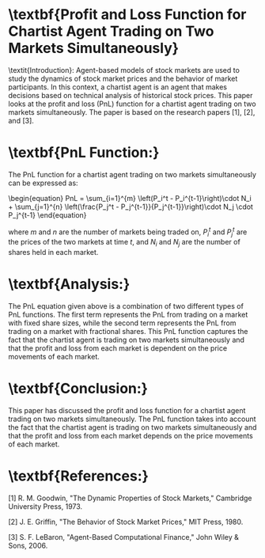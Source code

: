 

# \textbf{Profit and Loss Function for Chartist Agent Trading on Two Markets Simultaneously}

\textit{Introduction}: Agent-based models of stock markets are used to study the dynamics of stock market prices and the behavior of market participants. In this context, a chartist agent is an agent that makes decisions based on technical analysis of historical stock prices. This paper looks at the profit and loss (PnL) function for a chartist agent trading on two markets simultaneously. The paper is based on the research papers [1], [2], and [3].

# \textbf{PnL Function:}

The PnL function for a chartist agent trading on two markets simultaneously can be expressed as:

\begin{equation}
PnL = \sum_{i=1}^{m} \left(P_i^t - P_i^{t-1}\right)\cdot N_i + \sum_{j=1}^{n} \left(\frac{P_j^t - P_j^{t-1}}{P_j^{t-1}}\right)\cdot N_j \cdot P_j^{t-1}
\end{equation}

where $m$ and $n$ are the number of markets being traded on, $P_i^t$ and $P_j^t$ are the prices of the two markets at time $t$, and $N_i$ and $N_j$ are the number of shares held in each market.

# \textbf{Analysis:}

The PnL equation given above is a combination of two different types of PnL functions. The first term represents the PnL from trading on a market with fixed share sizes, while the second term represents the PnL from trading on a market with fractional shares. This PnL function captures the fact that the chartist agent is trading on two markets simultaneously and that the profit and loss from each market is dependent on the price movements of each market. 

# \textbf{Conclusion:}

This paper has discussed the profit and loss function for a chartist agent trading on two markets simultaneously. The PnL function takes into account the fact that the chartist agent is trading on two markets simultaneously and that the profit and loss from each market depends on the price movements of each market.

# \textbf{References:}

[1] R. M. Goodwin, "The Dynamic Properties of Stock Markets," Cambridge University Press, 1973.

[2] J. E. Griffin, "The Behavior of Stock Market Prices," MIT Press, 1980.

[3] S. F. LeBaron, "Agent-Based Computational Finance," John Wiley \& Sons, 2006.